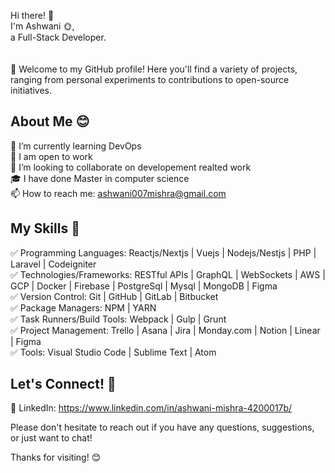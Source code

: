 Hi there! 👋 <br /> I'm Ashwani 🌞, <br /> a Full-Stack Developer.<br /><br />  
🎊 Welcome to my GitHub profile! Here you'll find a variety of projects, ranging from personal experiments to contributions to open-source initiatives. <br />
## About Me 😊

🌱 I’m currently learning DevOps  
💼 I am open to work  
👥 I’m looking to collaborate on developement realted work  
🎓 I have done Master in computer science  
📫 How to reach me: ashwani007mishra@gmail.com  

## My Skills 🦾

✅ Programming Languages: Reactjs/Nextjs | Vuejs | Nodejs/Nestjs | PHP | Laravel | Codeigniter  
✅ Technologies/Frameworks: RESTful APIs | GraphQL | WebSockets | AWS | GCP | Docker | Firebase | PostgreSql | Mysql | MongoDB | Figma  
✅ Version Control: Git | GitHub | GitLab | Bitbucket  
✅ Package Managers: NPM | YARN  
✅ Task Runners/Build Tools: Webpack | Gulp | Grunt  
✅ Project Management: Trello | Asana | Jira | Monday.com | Notion | Linear | Figma  
✅ Tools: Visual Studio Code | Sublime Text | Atom  



## Let's Connect! 🤝

🔵 LinkedIn: https://www.linkedin.com/in/ashwani-mishra-4200017b/

Please don't hesitate to reach out if you have any questions, suggestions, or just want to chat!

Thanks for visiting! 😊
